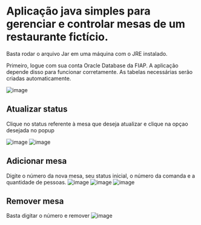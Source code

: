 # Aplicação java simples para gerenciar e controlar mesas de um restaurante fictício.

Basta rodar o arquivo Jar em uma máquina com o JRE instalado.

Primeiro, logue com sua conta Oracle Database da FIAP. A aplicação depende disso para funcionar corretamente. As tabelas necessárias serão criadas automaticamente.

![image](https://github.com/user-attachments/assets/1bafef2e-4d11-4d0d-a250-0283697c135e)



## Atualizar status
Clique no status referente à mesa que deseja atualizar e clique na opçao desejada no popup

![image](https://github.com/user-attachments/assets/982f1374-a4c8-4fed-85ba-9d6b71959ac2)
![image](https://github.com/user-attachments/assets/d9715939-816d-445f-a5b1-321b7d312fc1)


## Adicionar mesa
Digite o número da nova mesa, seu status inicial, o número da comanda e a quantidade de pessoas.
![image](https://github.com/user-attachments/assets/4c6130db-020b-4532-8a0f-24fac1250ddb)
![image](https://github.com/user-attachments/assets/68d87591-ef39-43d2-90af-9a92641c21d4)
![image](https://github.com/user-attachments/assets/560cca64-a19c-43fe-8a61-4da8eaacee5f)



## Remover mesa
Basta digitar o número e remover
![image](https://github.com/user-attachments/assets/3b93bfc6-8204-4725-8555-c94017ac082a)
